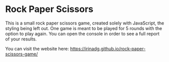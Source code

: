 # Rock Paper Scissors

This is a small rock paper scissors game, created solely with JavaScript, the styling being left out. One game is meant to be played for 5 rounds with the option to play again. You can open the console in order to see a full report of your results.

You can visit the website here: https://irinadg.github.io/rock-paper-scissors-game/
